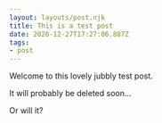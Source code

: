 ```yaml
---
layout: layouts/post.njk
title: This is a test post
date: 2020-12-27T17:27:06.887Z
tags:
- post
---
```


Welcome to this lovely jubbly test post.

It will probably be deleted soon...

<!-- excerpt -->

Or will it?
